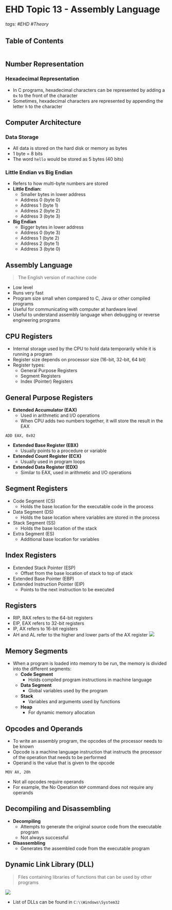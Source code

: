 # EHD Topic 13 - Assembly Language

###### tags: #EHD #Theory 

## Table of Contents
```toc
```

## Number Representation
### Hexadecimal Representation
- In C programs, hexadecimal characters can be represented by adding a `0x` to the front of the character
- Sometimes, hexadecimal characters are represented by appending the letter `h` to the character

## Computer Architecture
### Data Storage
- All data is stored on the hard disk or memory as bytes
- 1 byte = 8 bits
- The word `hello` would be stored as 5 bytes (40 bits)

### Little Endian vs Big Endian
- Refers to how multi-byte numbers are stored
- **Little Endian:**
	- Smaller bytes in lower address
	- Address 0 (byte 0)
	- Address 1 (byte 1)
	- Address 2 (byte 2)
	- Address 3 (byte 3)
- **Big Endian**
	- Bigger bytes in lower address
	- Address 0 (byte 3)
	- Address 1 (byte 2)
	- Address 2 (byte 1)
	- Address 3 (byte 0)

## Assembly Language
> The English version of machine code
- Low level
- Runs very fast
- Program size small when compared to C, Java or other compiled programs
- Useful for communicating with computer at hardware level
- Useful to understand assembly language when debugging or reverse engineering programs

## CPU Registers
- Internal storage used by the CPU to hold data temporarily while it is running a program
- Register size depends on processor size (16-bit, 32-bit, 64 bit)
- Register types:
	- General Purpose Registers
	- Segment Registers
	- Index (Pointer) Registers

##  General Purpose Registers
- **Extended Accumulator (EAX)**
	- Used in arithmetic and I/O operations
	- When CPU adds two numbers together, it will store the result in the EAX
```
ADD EAX, 0x02
```
- **Extended Base Register (EBX)**
	- Usually points to a procedure or variable
- **Extended Count Register (ECX)**
	- Usually used in program loops
- **Extended Data Register (EDX)**
	- Similar to EAX, used in arithmetic and I/O operations

## Segment Registers
- Code Segment (CS)
	- Holds the base location for the executable code in the process
- Data Segment (DS)
	- Holds the base location where variables are stored in the process
- Stack Segment (SS)
	- Holds the base location of the stack
- Extra Segment (ES)
	- Additional base location for variables

## Index Registers
- Extended Stack Pointer (ESP)
	- Offset from the base location of stack to top of stack
- Extended Base Pointer (EBP)
- Extended Instruction Pointer (EIP)
	- Points to the next instruction to be executed

## Registers
- RIP, RAX refers to the 64-bit registers
- EIP, EAX refers to 32-bit registers
- IP, AX refers to 16-bit registers
- AH and AL refer to the higher and lower parts of the AX register
![](https://i.imgur.com/ymagI86.png)

## Memory Segments
- When a program is loaded into memory to be run, the memory is divided into the different segments:
	- **Code Segment**
		- Holds compiled program instructions in machine language
	- **Data Segment**
		- Global variables used by the program
	- **Stack**
		- Variables and arguments used by functions
	- **Heap**
		- For dynamic memory allocation

## Opcodes and Operands
- To write an assembly program, the opcodes of the processor needs to be known
- Opcode is a machine language instruction that instructs the processor of the operation that needs to be performed
- Operand is the value that is given to the opcode
```
MOV AX, 20h 
```
- Not all opcodes require operands
- For example, the No Operation `NOP` command does not require any operands

## Decompiling and Disassembling
- **Decompiling**
	- Attempts to generate the original source code from the executable program
	- Not always successful
- **Disassembling**
	- Generates the assembled code from the executable program

## Dynamic Link Library (DLL)
> Files containing libraries of functions that can be used by other programs

![](https://i.imgur.com/XQ83rMq.png)

- List of DLLs can be found in `C:\\Windows\System32`